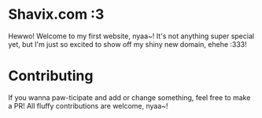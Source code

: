 # Shavix.com :3

Hewwo! Welcome to my first website, nyaa~! It's not anything super special yet, but I'm just so excited to show off my shiny new domain, ehehe :333!

# Contributing

If you wanna paw-ticipate and add or change something, feel free to make a PR! All fluffy contributions are welcome, nyaa~!
